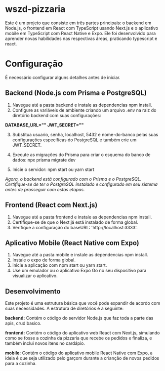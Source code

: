 # wszd-pizzaria

Este é um projeto que consiste em três partes principais: o backend em Node.js, o frontend em React com TypeScript usando Next.js e o aplicativo mobile em TypeScript com React Native e Expo. 
Ele foi desenvolvido para aprender novas habilidades nas respectivas áreas, praticando typescript e react.

# Configuração
É necessário configurar alguns detalhes antes de iniciar.

## Backend (Node.js com Prisma e PostgreSQL)
1. Navegue até a pasta backend e instale as dependencias npm install.
2. Configure as variáveis de ambiente criando um arquivo .env na raiz do diretório backend com suas configurações:

**DATABASE_URL=""**
**JWT_SECRET=""**

3. Substitua usuario, senha, localhost, 5432 e nome-do-banco pelas suas configurações específicas do PostgreSQL e também crie um JWT_SECRET.

4. Execute as migrações do Prisma para criar o esquema do banco de dados: npx prisma migrate dev
5. Inicie o servidor: npm start ou yarn start

*Agora, o backend está configurado com o Prisma e o PostgreSQL. Certifique-se de ter o PostgreSQL instalado e configurado em seu sistema antes de prosseguir com estas etapas.*


## Frontend (React com Next.js)
1. Navegue até a pasta frontend e instale as dependencias npm install.
2. Certifique-se de que o Next já está instalado de forma global.
3. Verifique a configuração do baseURL: 'http://localhost:3333'.

## Aplicativo Mobile (React Native com Expo)
1. Navegue até a pasta mobile e instale as dependencias npm install.
2. Instale o expo de forma global.
3. inicie a aplicação com npm start ou yarn start.
4. Use um emulador ou o aplicativo Expo Go no seu dispositivo para visualizar o aplicativo.
   
## Desenvolvimento
Este projeto é uma estrutura básica que você pode expandir de acordo com suas necessidades. A estrutura de diretórios é a seguinte:

**backend:** Contém o código do servidor Node.js que faz toda a parte das apis, crud basico.

**frontend:** Contém o código do aplicativo web React com Next.js, simulando como se fosse a cozinha da pizzaria que recebe os pedidos e finaliza, e também inclui novos itens no cardápio.

**mobile:** Contém o código do aplicativo mobile React Native com Expo, a ideia é que seja utilizado pelo garçom durante a crianção de novos pedidos para a cozinha.
